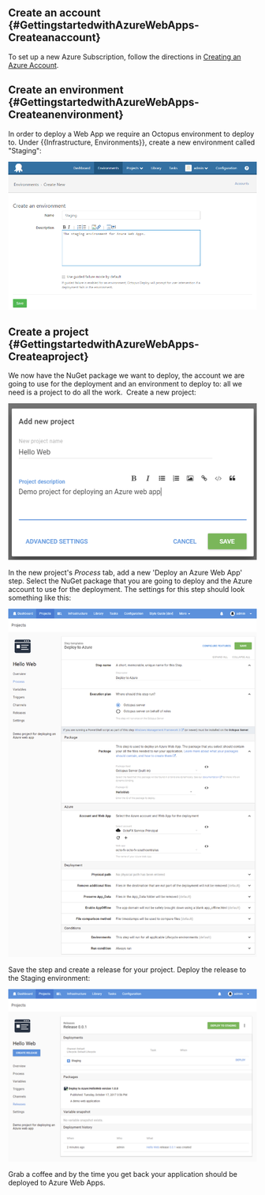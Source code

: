 
## Create an account {#GettingstartedwithAzureWebApps-Createanaccount}

To set up a new Azure Subscription, follow the directions in [Creating an Azure Account](https://octopus.com/docs/v/4.0/guides/azure-deployments/creating-an-azure-account).

## Create an environment {#GettingstartedwithAzureWebApps-Createanenvironment}

In order to deploy a Web App we require an Octopus environment to deploy to. Under {{Infrastructure, Environments}}, create a new environment called "Staging":

![](/docs/images/3049356/3278537.png "width=500")

## Create a project {#GettingstartedwithAzureWebApps-Createaproject}

We now have the NuGet package we want to deploy, the account we are going to use for the deployment and an environment to deploy to: all we need is a project to do all the work.  Create a new project:

![](add-new-project.png "width=500")

In the new project's *Process* tab, add a new 'Deploy an Azure Web App' step. Select the NuGet package that you are going to deploy and the Azure account to use for the deployment. The settings for this step should look something like this:

![](add-azure-step.png "width=500")

Save the step and create a release for your project. Deploy the release to the Staging environment:

![](deploy-to-staging.png "width=500")

Grab a coffee and by the time you get back your application should be deployed to Azure Web Apps.
